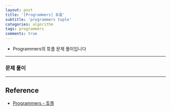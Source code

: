 ```yaml
---
layout: post
title: '[Programmers] 튜플'
subtitle: 'programmers tuple'
categories: algorithm
tags: programmers
comments: true
---
```


- Programmers의 튜플 문제 풀이입니다

---

### 문제 풀이

---

## Reference

- [Programmers - 튜플](https://programmers.co.kr/learn/courses/30/lessons/64065)
